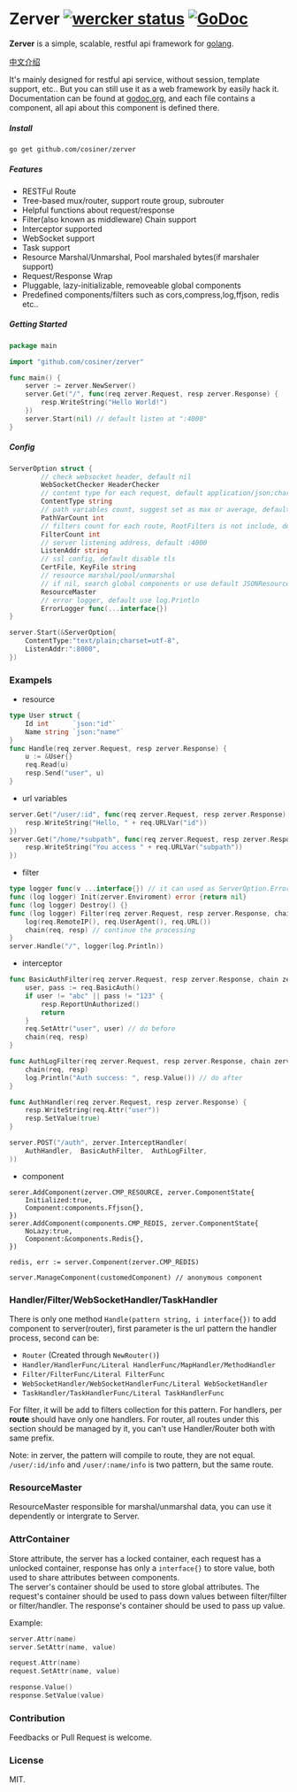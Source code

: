 # Zerver [![wercker status](https://app.wercker.com/status/e28d0f3a9fd6a9f9142cb9199b1715e0/s "wercker status")](https://app.wercker.com/project/bykey/e28d0f3a9fd6a9f9142cb9199b1715e0) [![GoDoc](https://godoc.org/github.com/go-martini/martini?status.png)](http://godoc.org/github.com/cosiner/zerver)
__Zerver__ is a simple, scalable, restful api framework for [golang](http://golang.org).

[中文介绍](http://cosiner.github.io/zerver/2015/04/09/zerver.html)

It's mainly designed for restful api service, without session, template support, etc.. But you can still use it as a web framework by easily hack it. Documentation can be found at [godoc.org](https://godoc.org/github.com/cosiner/zerver), and each file contains a component, all api about this component is defined there.

##### Install
`go get github.com/cosiner/zerver`

##### Features
* RESTFul Route
* Tree-based mux/router, support route group, subrouter
* Helpful functions about request/response
* Filter(also known as middleware) Chain support
* Interceptor supported
* WebSocket support
* Task support
* Resource Marshal/Unmarshal, Pool marshaled bytes(if marshaler support)
* Request/Response Wrap
* Pluggable, lazy-initializable, removeable global components
* Predefined components/filters such as cors,compress,log,ffjson, redis etc..

##### Getting Started
```Go
package main

import "github.com/cosiner/zerver"

func main() {
    server := zerver.NewServer()
    server.Get("/", func(req zerver.Request, resp zerver.Response) {
        resp.WriteString("Hello World!")
    })
    server.Start(nil) // default listen at ":4000"
}
```

##### Config
```Go
ServerOption struct {
        // check websocket header, default nil
        WebSocketChecker HeaderChecker
        // content type for each request, default application/json;charset=utf-8
        ContentType string
        // path variables count, suggest set as max or average, default 3
        PathVarCount int
        // filters count for each route, RootFilters is not include, default 5
        FilterCount int
        // server listening address, default :4000
        ListenAddr string
        // ssl config, default disable tls
        CertFile, KeyFile string
        // resource marshal/pool/unmarshal
        // if nil, search global components or use default JSONResource
        ResourceMaster
        // error logger, default use log.Println
        ErrorLogger func(...interface{})
}

server.Start(&ServerOption{
    ContentType:"text/plain;charset=utf-8",
    ListenAddr:":8000",
})
```

### Exampels
* resource
```Go
type User struct {
    Id int      `json:"id"`
    Name string `json:"name"`
}
func Handle(req zerver.Request, resp zerver.Response) {
    u := &User{}
    req.Read(u)
    resp.Send("user", u)
}
```
* url variables
```Go
server.Get("/user/:id", func(req zerver.Request, resp zerver.Response) {
    resp.WriteString("Hello, " + req.URLVar("id"))
})
server.Get("/home/*subpath", func(req zerver.Request, resp zerver.Response) {
    resp.WriteString("You access " + req.URLVar("subpath"))
})
```

* filter
```Go
type logger func(v ...interface{}) // it can used as ServerOption.ErrorLogger
func (log logger) Init(zerver.Enviroment) error {return nil}
func (log logger) Destroy() {}
func (log logger) Filter(req zerver.Request, resp zerver.Response, chain zerver.FilterChain) {
    log(req.RemoteIP(), req.UserAgent(), req.URL())
    chain(req, resp) // continue the processing
}
server.Handle("/", logger(log.Println))
```

* interceptor
```Go
func BasicAuthFilter(req zerver.Request, resp zerver.Response, chain zerver.FilterChain) {
    user, pass := req.BasicAuth()
    if user != "abc" || pass != "123" {
        resp.ReportUnAuthorized()
        return
    }
    req.SetAttr("user", user) // do before
    chain(req, resp)
}

func AuthLogFilter(req zerver.Request, resp zerver.Response, chain zerver.FilterChain) {
    chain(req, resp)
    log.Println("Auth success: ", resp.Value()) // do after
}

func AuthHandler(req zerver.Request, resp zerver.Response) {
    resp.WriteString(req.Attr("user"))
    resp.SetValue(true)
}

server.POST("/auth", zerver.InterceptHandler(
    AuthHandler,  BasicAuthFilter,  AuthLogFilter,
))
```

* component
```
serer.AddComponent(zerver.CMP_RESOURCE, zerver.ComponentState{
    Initialized:true,
    Component:components.Ffjson{},
})
serer.AddComponent(components.CMP_REDIS, zerver.ComponentState{
    NoLazy:true,
    Component:&components.Redis{},
})

redis, err := server.Component(zerver.CMP_REDIS)

server.ManageComponent(customedComponent) // anonymous component
```

### Handler/Filter/WebSocketHandler/TaskHandler
There is only one method `Handle(pattern string, i interface{})` to add component 
to server(router), first parameter is the url pattern the handler process, second can be:
* `Router` (Created through `NewRouter()`)
* `Handler/HandlerFunc/Literal HandlerFunc/MapHandler/MethodHandler`
* `Filter/FilterFunc/Literal FilterFunc`
* `WebSocketHandler/WebSocketHandlerFunc/Literal WebSocketHandler`
* `TaskHandler/TaskHandlerFunc/Literal TaskHandlerFunc`  

For filter, it will be add to filters collection for this pattern.
For handlers, per __route__ should have only one handlers.
For router, all routes under this section should be managed by it, you can't use Handler/Router both with same prefix.

Note: in zerver, the pattern will compile to route, they are not equal. 
`/user/:id/info` and `/user/:name/info` is two pattern, but the same route.

### ResourceMaster
ResourceMaster responsible for marshal/unmarshal data, you can use it dependently or intergrate to Server.

### AttrContainer
Store attribute, the server has a locked container, each request has a unlocked
container, response has only a `interface{}` to store value, both used to share attributes between components.  
The server's container should be used to store global attributes. The request's container should be used to pass down values between filter/filter or filter/handler. The response's container should be used to pass up value.

Example:
```Go
server.Attr(name)
server.SetAttr(name, value)

request.Attr(name)
request.SetAttr(name, value)

response.Value()
response.SetValue(value)
```

### Contribution
Feedbacks or Pull Request is welcome.

### License
MIT.
